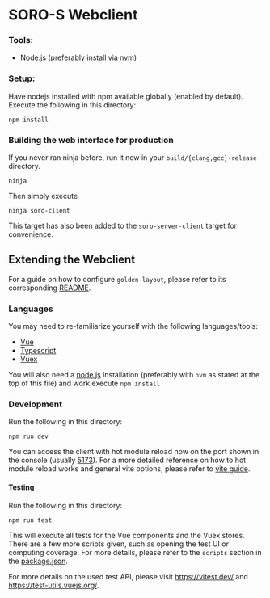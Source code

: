 # SORO-S Webclient

### Tools:
- Node.js (preferably install via [nvm](https://github.com/nvm-sh/nvm))

### Setup:

Have nodejs installed with npm available globally (enabled by default). Execute the following in this directory:

```shell
npm install
```

### Building the web interface for production
 
If you never ran ninja before, run it now in your `build/{clang,gcc}-release` directory.
```shell
ninja 
```

Then simply execute
```shell
ninja soro-client
```
This target has also been added to the `soro-server-client` target for convenience.

## Extending the Webclient

For a guide on how to configure `golden-layout`, please refer to its corresponding [README](src/golden-layout/README.md).

### Languages
You may need to re-familiarize yourself with the following languages/tools:
* [Vue](https://vuejs.org/)
* [Typescript](https://www.typescriptlang.org/)
* [Vuex](https://vuex.vuejs.org/)

You will also need a [node.js](https://nodejs.org/) installation (preferably with `nvm` as stated at the top of this file)
and work execute `npm install`

### Development
Run the following in this directory:
```shell
npm run dev
```
You can access the client with hot module reload now on the port shown in the console (usually [5173](http://localhost:5173)).
For a more detailed reference on how to hot module reload works and general vite options, please refer to [vite guide](https://vitejs.dev/guide/).

#### Testing
Run the following in this directory:
```shell
npm run test
```

This will execute all tests for the Vue components and the Vuex stores. There are a few more scripts given, such as
opening the test UI or computing coverage. For more details, please refer to the `scripts` section in the [package.json](package.json).

For more details on the used test API, please visit https://vitest.dev/ and https://test-utils.vuejs.org/.
